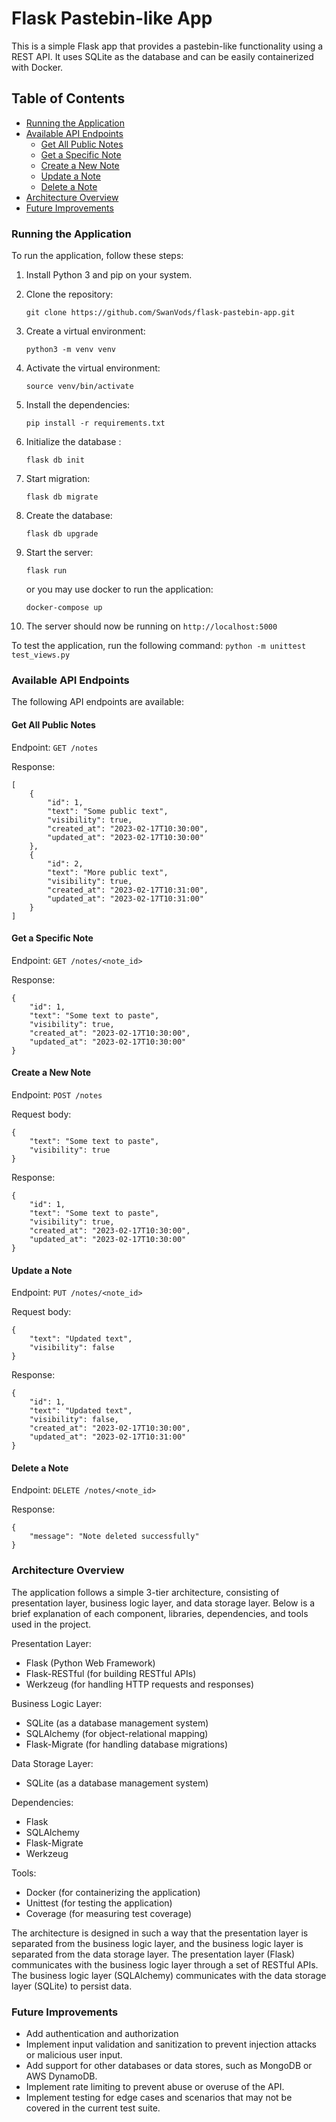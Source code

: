 # Flask Pastebin-like App
This is a simple Flask app that provides a pastebin-like functionality using a REST API. It uses SQLite as the database and can be easily containerized with Docker.

## Table of Contents
- [Running the Application](#running-the-application)
- [Available API Endpoints](#available-api-endpoints)
    - [Get All Public Notes](#get-all-public-notes)
    - [Get a Specific Note](#get-a-specific-note)
    - [Create a New Note](#create-a-new-note)
    - [Update a Note](#update-a-note)
    - [Delete a Note](#delete-a-note)
- [Architecture Overview](#architecture-overview)
- [Future Improvements](#future-improvements)


### Running the Application
To run the application, follow these steps:

1. Install Python 3 and pip on your system.
2. Clone the repository: 
   ```
   git clone https://github.com/SwanVods/flask-pastebin-app.git
   ```

3. Create a virtual environment: 
   ```
   python3 -m venv venv
   ```

4. Activate the virtual environment: 
   ```
   source venv/bin/activate
   ```

5. Install the dependencies: 
   ```
   pip install -r requirements.txt
   ```
6. Initialize the database : 
   ```
   flask db init
   ```
7. Start migration: 
   ```
   flask db migrate
   ```
8. Create the database: 
   ```
   flask db upgrade
   ```
9. Start the server: 
   ```
   flask run
   ``` 
   or you may use docker to run the application:
   ```
   docker-compose up
   ```
10. The server should now be running on `http://localhost:5000`

To test the application, run the following command:
```python -m unittest test_views.py```

### Available API Endpoints
The following API endpoints are available:

#### Get All Public Notes
Endpoint: `GET /notes`

Response:

```
[
    {
        "id": 1,
        "text": "Some public text",
        "visibility": true,
        "created_at": "2023-02-17T10:30:00",
        "updated_at": "2023-02-17T10:30:00"
    },
    {
        "id": 2,
        "text": "More public text",
        "visibility": true,
        "created_at": "2023-02-17T10:31:00",
        "updated_at": "2023-02-17T10:31:00"
    }
]
```

#### Get a Specific Note
Endpoint: `GET /notes/<note_id>`

Response:

```
{
    "id": 1,
    "text": "Some text to paste",
    "visibility": true,
    "created_at": "2023-02-17T10:30:00",
    "updated_at": "2023-02-17T10:30:00"
}
```

#### Create a New Note
Endpoint: `POST /notes`

Request body:
```
{
    "text": "Some text to paste",
    "visibility": true
}
```

Response:

```
{
    "id": 1,
    "text": "Some text to paste",
    "visibility": true,
    "created_at": "2023-02-17T10:30:00",
    "updated_at": "2023-02-17T10:30:00"
}
```

#### Update a Note
Endpoint: `PUT /notes/<note_id>`

Request body:

```
{
    "text": "Updated text",
    "visibility": false
}
```
Response:

```
{
    "id": 1,
    "text": "Updated text",
    "visibility": false,
    "created_at": "2023-02-17T10:30:00",
    "updated_at": "2023-02-17T10:31:00"
}
```
#### Delete a Note
Endpoint: `DELETE /notes/<note_id>`

Response:

```
{
    "message": "Note deleted successfully"
}
```

### Architecture Overview
The application follows a simple 3-tier architecture, consisting of presentation layer, business logic layer, and data storage layer. Below is a brief explanation of each component, libraries, dependencies, and tools used in the project.

Presentation Layer:

- Flask (Python Web Framework)
- Flask-RESTful (for building RESTful APIs)
- Werkzeug (for handling HTTP requests and responses)

Business Logic Layer:

- SQLite (as a database management system)
- SQLAlchemy (for object-relational mapping)
- Flask-Migrate (for handling database migrations)

Data Storage Layer:

- SQLite (as a database management system)

Dependencies:

- Flask
- SQLAlchemy
- Flask-Migrate
- Werkzeug

Tools:

- Docker (for containerizing the application)
- Unittest (for testing the application)
- Coverage (for measuring test coverage)

The architecture is designed in such a way that the presentation layer is separated from the business logic layer, and the business logic layer is separated from the data storage layer. The presentation layer (Flask) communicates with the business logic layer through a set of RESTful APIs. The business logic layer (SQLAlchemy) communicates with the data storage layer (SQLite) to persist data.

### Future Improvements
- Add authentication and authorization
- Implement input validation and sanitization to prevent injection attacks or malicious user input.
- Add support for other databases or data stores, such as MongoDB or AWS DynamoDB.
- Implement rate limiting to prevent abuse or overuse of the API.
- Implement testing for edge cases and scenarios that may not be covered in the current test suite.